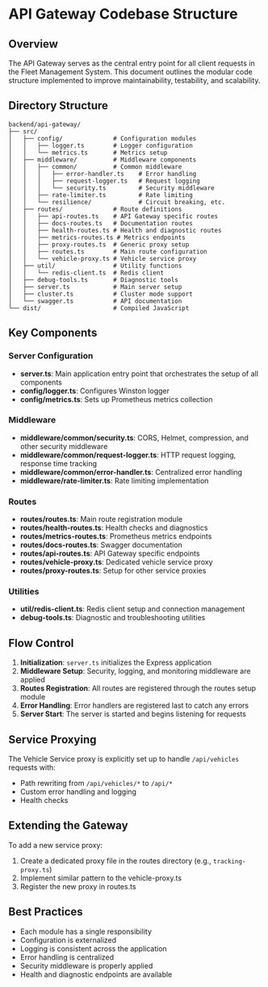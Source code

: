 # API Gateway Codebase Structure

## Overview

The API Gateway serves as the central entry point for all client requests in the Fleet Management System. This document outlines the modular code structure implemented to improve maintainability, testability, and scalability.

## Directory Structure

```
backend/api-gateway/
├── src/
│   ├── config/              # Configuration modules
│   │   ├── logger.ts        # Logger configuration
│   │   └── metrics.ts       # Metrics setup
│   ├── middleware/          # Middleware components
│   │   ├── common/          # Common middleware
│   │   │   ├── error-handler.ts    # Error handling
│   │   │   ├── request-logger.ts   # Request logging 
│   │   │   └── security.ts         # Security middleware
│   │   ├── rate-limiter.ts         # Rate limiting
│   │   └── resilience/             # Circuit breaking, etc.
│   ├── routes/              # Route definitions
│   │   ├── api-routes.ts    # API Gateway specific routes
│   │   ├── docs-routes.ts   # Documentation routes
│   │   ├── health-routes.ts # Health and diagnostic routes
│   │   ├── metrics-routes.ts # Metrics endpoints
│   │   ├── proxy-routes.ts  # Generic proxy setup
│   │   ├── routes.ts        # Main route configuration
│   │   └── vehicle-proxy.ts # Vehicle service proxy
│   ├── util/                # Utility functions
│   │   └── redis-client.ts  # Redis client
│   ├── debug-tools.ts       # Diagnostic tools
│   ├── server.ts            # Main server setup
│   ├── cluster.ts           # Cluster mode support
│   └── swagger.ts           # API documentation
└── dist/                    # Compiled JavaScript
```

## Key Components

### Server Configuration

- **server.ts**: Main application entry point that orchestrates the setup of all components
- **config/logger.ts**: Configures Winston logger
- **config/metrics.ts**: Sets up Prometheus metrics collection

### Middleware

- **middleware/common/security.ts**: CORS, Helmet, compression, and other security middleware
- **middleware/common/request-logger.ts**: HTTP request logging, response time tracking
- **middleware/common/error-handler.ts**: Centralized error handling
- **middleware/rate-limiter.ts**: Rate limiting implementation

### Routes

- **routes/routes.ts**: Main route registration module
- **routes/health-routes.ts**: Health checks and diagnostics
- **routes/metrics-routes.ts**: Prometheus metrics endpoints
- **routes/docs-routes.ts**: Swagger documentation
- **routes/api-routes.ts**: API Gateway specific endpoints
- **routes/vehicle-proxy.ts**: Dedicated vehicle service proxy
- **routes/proxy-routes.ts**: Setup for other service proxies

### Utilities

- **util/redis-client.ts**: Redis client setup and connection management
- **debug-tools.ts**: Diagnostic and troubleshooting utilities

## Flow Control

1. **Initialization**: `server.ts` initializes the Express application
2. **Middleware Setup**: Security, logging, and monitoring middleware are applied
3. **Routes Registration**: All routes are registered through the routes setup module
4. **Error Handling**: Error handlers are registered last to catch any errors
5. **Server Start**: The server is started and begins listening for requests

## Service Proxying

The Vehicle Service proxy is explicitly set up to handle `/api/vehicles` requests with:

- Path rewriting from `/api/vehicles/*` to `/api/*`
- Custom error handling and logging
- Health checks

## Extending the Gateway

To add a new service proxy:

1. Create a dedicated proxy file in the routes directory (e.g., `tracking-proxy.ts`)
2. Implement similar pattern to the vehicle-proxy.ts
3. Register the new proxy in routes.ts

## Best Practices

- Each module has a single responsibility
- Configuration is externalized
- Logging is consistent across the application
- Error handling is centralized
- Security middleware is properly applied
- Health and diagnostic endpoints are available 